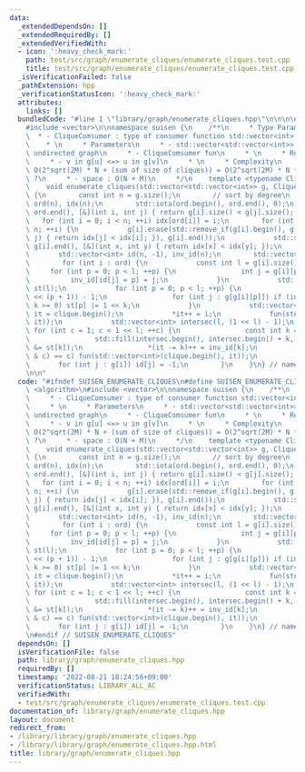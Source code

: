 ```yaml
---
data:
  _extendedDependsOn: []
  _extendedRequiredBy: []
  _extendedVerifiedWith:
  - icon: ':heavy_check_mark:'
    path: test/src/graph/enumerate_cliques/enumerate_cliques.test.cpp
    title: test/src/graph/enumerate_cliques/enumerate_cliques.test.cpp
  _isVerificationFailed: false
  _pathExtension: hpp
  _verificationStatusIcon: ':heavy_check_mark:'
  attributes:
    links: []
  bundledCode: "#line 1 \"library/graph/enumerate_cliques.hpp\"\n\n\n\n#include <algorithm>\n\
    #include <vector>\n\nnamespace suisen {\n    /**\n     * Type Parameters\n   \
    \  * - CliqueComsumer : type of consumer function std::vector<int> -> void\n \
    \    * \n     * Parameters\n     * - std::vector<std::vector<int>> g : simple\
    \ undirected graph\n     * - CliqueComsumer fun\n     * \n     * Requirements\n\
    \     * - v in g[u] <=> u in g[v]\n     * \n     * Complexity\n     * - time :\
    \ O(2^sqrt(2M) * N + (sum of size of cliques)) = O(2^sqrt(2M) * N * sqrt(2M))\
    \ ?\n     * - space : O(N + M)\n     */\n    template <typename CliqueComsumer>\n\
    \    void enumerate_cliques(std::vector<std::vector<int>> g, CliqueComsumer &&fun)\
    \ {\n        const int n = g.size();\n        // sort by degree\n        std::vector<int>\
    \ ord(n), idx(n);\n        std::iota(ord.begin(), ord.end(), 0);\n        std::sort(ord.begin(),\
    \ ord.end(), [&](int i, int j) { return g[i].size() < g[j].size(); });\n     \
    \   for (int i = 0; i < n; ++i) idx[ord[i]] = i;\n        for (int i = 0; i <\
    \ n; ++i) {\n            g[i].erase(std::remove_if(g[i].begin(), g[i].end(), [&](int\
    \ j) { return idx[j] < idx[i]; }), g[i].end());\n            std::sort(g[i].begin(),\
    \ g[i].end(), [&](int x, int y) { return idx[x] < idx[y]; });\n        }\n\n \
    \       std::vector<int> id(n, -1), inv_id(n);\n        std::vector<int> clique(n);\n\
    \        for (int i : ord) {\n            const int l = g[i].size();\n       \
    \     for (int p = 0; p < l; ++p) {\n                int j = g[i][p];\n      \
    \          inv_id[id[j] = p] = j;\n            }\n            std::vector<int>\
    \ st(l);\n            for (int p = 0; p < l; ++p) {\n                st[p] = (1\
    \ << (p + 1)) - 1;\n                for (int j : g[g[i][p]]) if (int k = id[j];\
    \ k >= 0) st[p] |= 1 << k;\n            }\n            std::vector<int>::iterator\
    \ it = clique.begin();\n            *it++ = i;\n            fun(std::vector<int>(clique.begin(),\
    \ it));\n            std::vector<int> intersec(l, (1 << l) - 1);\n           \
    \ for (int c = 1; c < 1 << l; ++c) {\n                const int k = __builtin_ctz(c);\n\
    \                std::fill(intersec.begin(), intersec.begin() + k, intersec[k]\
    \ &= st[k]);\n                *(it -= k)++ = inv_id[k];\n                if ((intersec[0]\
    \ & c) == c) fun(std::vector<int>(clique.begin(), it));\n            }\n     \
    \       for (int j : g[i]) id[j] = -1;\n        }\n    }\n} // namespace suisen\n\
    \n\n"
  code: "#ifndef SUISEN_ENUMERATE_CLIQUES\n#define SUISEN_ENUMERATE_CLIQUES\n\n#include\
    \ <algorithm>\n#include <vector>\n\nnamespace suisen {\n    /**\n     * Type Parameters\n\
    \     * - CliqueComsumer : type of consumer function std::vector<int> -> void\n\
    \     * \n     * Parameters\n     * - std::vector<std::vector<int>> g : simple\
    \ undirected graph\n     * - CliqueComsumer fun\n     * \n     * Requirements\n\
    \     * - v in g[u] <=> u in g[v]\n     * \n     * Complexity\n     * - time :\
    \ O(2^sqrt(2M) * N + (sum of size of cliques)) = O(2^sqrt(2M) * N * sqrt(2M))\
    \ ?\n     * - space : O(N + M)\n     */\n    template <typename CliqueComsumer>\n\
    \    void enumerate_cliques(std::vector<std::vector<int>> g, CliqueComsumer &&fun)\
    \ {\n        const int n = g.size();\n        // sort by degree\n        std::vector<int>\
    \ ord(n), idx(n);\n        std::iota(ord.begin(), ord.end(), 0);\n        std::sort(ord.begin(),\
    \ ord.end(), [&](int i, int j) { return g[i].size() < g[j].size(); });\n     \
    \   for (int i = 0; i < n; ++i) idx[ord[i]] = i;\n        for (int i = 0; i <\
    \ n; ++i) {\n            g[i].erase(std::remove_if(g[i].begin(), g[i].end(), [&](int\
    \ j) { return idx[j] < idx[i]; }), g[i].end());\n            std::sort(g[i].begin(),\
    \ g[i].end(), [&](int x, int y) { return idx[x] < idx[y]; });\n        }\n\n \
    \       std::vector<int> id(n, -1), inv_id(n);\n        std::vector<int> clique(n);\n\
    \        for (int i : ord) {\n            const int l = g[i].size();\n       \
    \     for (int p = 0; p < l; ++p) {\n                int j = g[i][p];\n      \
    \          inv_id[id[j] = p] = j;\n            }\n            std::vector<int>\
    \ st(l);\n            for (int p = 0; p < l; ++p) {\n                st[p] = (1\
    \ << (p + 1)) - 1;\n                for (int j : g[g[i][p]]) if (int k = id[j];\
    \ k >= 0) st[p] |= 1 << k;\n            }\n            std::vector<int>::iterator\
    \ it = clique.begin();\n            *it++ = i;\n            fun(std::vector<int>(clique.begin(),\
    \ it));\n            std::vector<int> intersec(l, (1 << l) - 1);\n           \
    \ for (int c = 1; c < 1 << l; ++c) {\n                const int k = __builtin_ctz(c);\n\
    \                std::fill(intersec.begin(), intersec.begin() + k, intersec[k]\
    \ &= st[k]);\n                *(it -= k)++ = inv_id[k];\n                if ((intersec[0]\
    \ & c) == c) fun(std::vector<int>(clique.begin(), it));\n            }\n     \
    \       for (int j : g[i]) id[j] = -1;\n        }\n    }\n} // namespace suisen\n\
    \n#endif // SUISEN_ENUMERATE_CLIQUES"
  dependsOn: []
  isVerificationFile: false
  path: library/graph/enumerate_cliques.hpp
  requiredBy: []
  timestamp: '2022-08-21 18:24:56+09:00'
  verificationStatus: LIBRARY_ALL_AC
  verifiedWith:
  - test/src/graph/enumerate_cliques/enumerate_cliques.test.cpp
documentation_of: library/graph/enumerate_cliques.hpp
layout: document
redirect_from:
- /library/library/graph/enumerate_cliques.hpp
- /library/library/graph/enumerate_cliques.hpp.html
title: library/graph/enumerate_cliques.hpp
---
```


